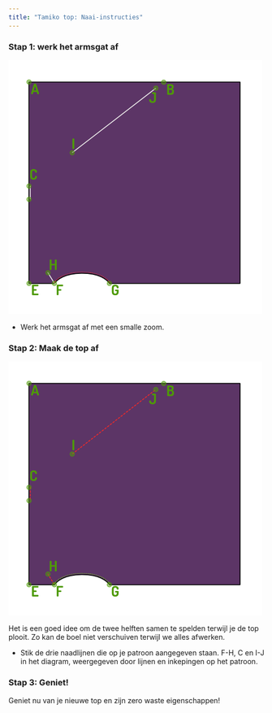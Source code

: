 ```yaml
---
title: "Tamiko top: Naai-instructies"
---
```


### Stap 1: werk het armsgat af

![Werk het armsgat af](step03.png)

- Werk het armsgat af met een smalle zoom.

### Stap 2: Maak de top af

![Stik de drie naadlijnen die op je patroon aangegeven staan](step04.png)

<Note>

Het is een goed idee om de twee helften samen te spelden terwijl je de top plooit.
Zo kan de boel niet verschuiven terwijl we alles afwerken.

</Note>

- Stik de drie naadlijnen die op je patroon aangegeven staan. F-H, C en I-J in het diagram, weergegeven door lijnen en inkepingen op het patroon.

### Stap 3: Geniet!

Geniet nu van je nieuwe top en zijn zero waste eigenschappen!
